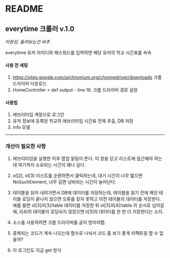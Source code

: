 # README

## everytime 크롤러 v.1.0
*미완성, 돌려보는건 비추*

everytime 유저 아이디와 패스워드를 입력하면 해당 유저의 학교 시간표를 쇽쇽

#### 사용 전 세팅
1. https://sites.google.com/a/chromium.org/chromedriver/downloads 크롬 드라이버 다운로드
2. HomeController > def output - line 18. 크롬 드라이버 경로 설정

#### 사용법
1. 에브리타임 계정으로 로그인
2. 유저 정보에 등록된 학교의 에브리타임 시간표 전체 추출, DB 저장
3. info 모델

***
### 개선이 필요한 사항

1. 에브리타임을 실행한 이후 팝업 알림이 뜬다. 이 창을 닫고 리스트에 접근해야 하는데 여기까지 소요되는 시간이 꽤나 길다.

2. ol[2], ol[3] 리스트를 순환하면서 클릭하는데, 대기 시간이 너무 짧으면 NoSuchElement, 너무 길면 낭비되는
   시간이 늘어난다.

3. 테이블을 읽어 내려가면서 DB에 데이터를 저장하는데, 테이블을 읽기 전에 해당 테이블 로딩이 끝나지 않으면 오류를 찾지
   못하고 이전 테이블의 데이터를 저장한다. 예를 들면 ol[3]/li[3]/table 데이터를 저장한 뒤 ol[3]/li[4]/table
   의 순서로 넘어갈 때, li[4]의 테이블이 로딩되지 않았으면 li[3]의 데이터를 한 번 더 저장한다는 소리.

4. 소스를 사용하려면 크롬 드라이버를 굳이 받아야함.

5. 중복되는 코드가 계속 나오는데 함수로 나눠서 코드 좀 보기 좋게 리팩토링 할 수 없을까?

6. 아 로그인도 지금 get 방식
